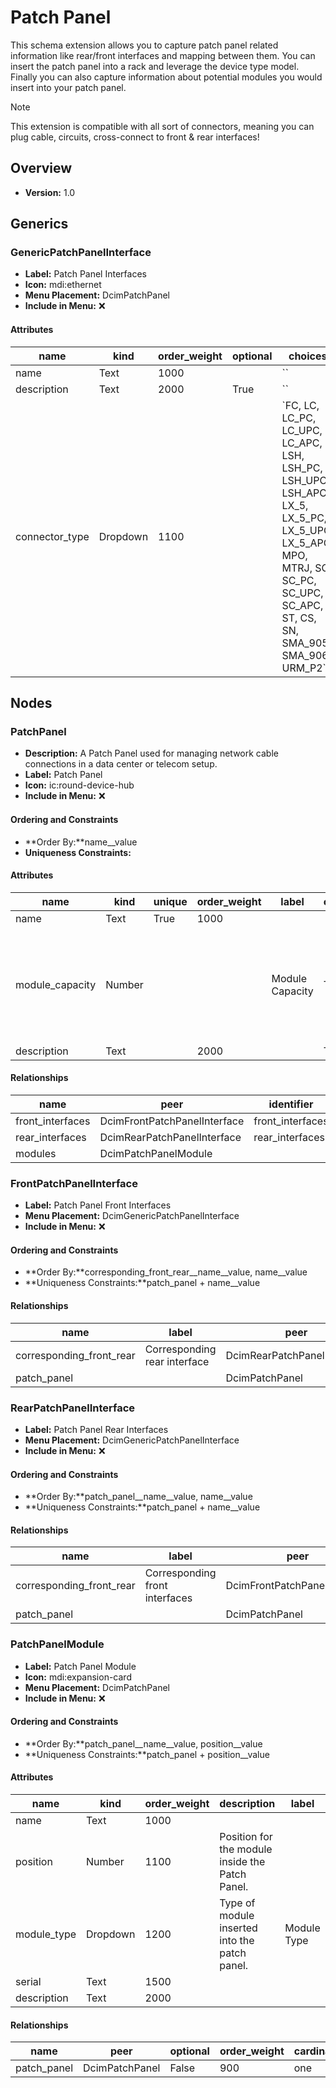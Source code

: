 # Patch Panel

This schema extension allows you to capture patch panel related information like rear/front interfaces and mapping between them. You can insert the patch panel into a rack and leverage the device type model. Finally you can also capture information about potential modules you would insert into your patch panel.

> [!NOTE]
> This extension is compatible with all sort of connectors, meaning you can plug cable, circuits, cross-connect to front & rear interfaces!

## Overview

- **Version:** 1.0

## Generics

### GenericPatchPanelInterface

- **Label:** Patch Panel Interfaces
- **Icon:** mdi:ethernet
- **Menu Placement:** DcimPatchPanel
- **Include in Menu:** ❌

#### Attributes

| name | kind | order_weight | optional | choices |
| ---- | ---- | ------------ | -------- | ------- |
| name | Text | 1000 |  | \`\` |
| description | Text | 2000 | True | \`\` |
| connector\_type | Dropdown | 1100 |  | \`FC, LC, LC\_PC, LC\_UPC, LC\_APC, LSH, LSH\_PC, LSH\_UPC, LSH\_APC, LX\_5, LX\_5\_PC, LX\_5\_UPC, LX\_5\_APC, MPO, MTRJ, SC, SC\_PC, SC\_UPC, SC\_APC, ST, CS, SN, SMA\_905, SMA\_906, URM\_P2\` |

## Nodes

### PatchPanel

- **Description:** A Patch Panel used for managing network cable connections in a data center or telecom setup.
- **Label:** Patch Panel
- **Icon:** ic:round-device-hub
- **Include in Menu:** ❌

#### Ordering and Constraints

- **Order By:**name__value
- **Uniqueness Constraints:**

#### Attributes

| name | kind | unique | order_weight | label | optional | description |
| ---- | ---- | ------ | ------------ | ----- | -------- | ----------- |
| name | Text | True | 1000 |  |  |  |
| module\_capacity | Number |  |  | Module Capacity | True | The maximum number of modules that can be housed within this patch panel\. |
| description | Text |  | 2000 |  | True |  |

#### Relationships

| name | peer | identifier | optional | cardinality | kind |
| ---- | ---- | ---------- | -------- | ----------- | ---- |
| front\_interfaces | DcimFrontPatchPanelInterface | front\_interfaces | True | many | Component |
| rear\_interfaces | DcimRearPatchPanelInterface | rear\_interfaces | True | many | Component |
| modules | DcimPatchPanelModule |  | True | many | Component |

### FrontPatchPanelInterface

- **Label:** Patch Panel Front Interfaces
- **Menu Placement:** DcimGenericPatchPanelInterface
- **Include in Menu:** ❌

#### Ordering and Constraints

- **Order By:**corresponding_front_rear__name__value, name__value
- **Uniqueness Constraints:**patch_panel + name__value

#### Relationships

| name | label | peer | order_weight | optional | cardinality | kind | identifier |
| ---- | ----- | ---- | ------------ | -------- | ----------- | ---- | ---------- |
| corresponding\_front\_rear | Corresponding rear interface | DcimRearPatchPanelInterface | 1200 | True | one | Attribute |  |
| patch\_panel |  | DcimPatchPanel | 900 | False | one | Parent | front\_interfaces |

### RearPatchPanelInterface

- **Label:** Patch Panel Rear Interfaces
- **Menu Placement:** DcimGenericPatchPanelInterface
- **Include in Menu:** ❌

#### Ordering and Constraints

- **Order By:**patch_panel__name__value, name__value
- **Uniqueness Constraints:**patch_panel + name__value

#### Relationships

| name | label | peer | order_weight | optional | cardinality | kind | identifier |
| ---- | ----- | ---- | ------------ | -------- | ----------- | ---- | ---------- |
| corresponding\_front\_rear | Corresponding front interfaces | DcimFrontPatchPanelInterface | 1200 | True | many | Attribute |  |
| patch\_panel |  | DcimPatchPanel | 900 | False | one | Parent | rear\_interfaces |

### PatchPanelModule

- **Label:** Patch Panel Module
- **Icon:** mdi:expansion-card
- **Menu Placement:** DcimPatchPanel
- **Include in Menu:** ❌

#### Ordering and Constraints

- **Order By:**patch_panel__name__value, position__value
- **Uniqueness Constraints:**patch_panel + position__value

#### Attributes

| name | kind | order_weight | description | label | optional | choices |
| ---- | ---- | ------------ | ----------- | ----- | -------- | ------- |
| name | Text | 1000 |  |  |  | \`\` |
| position | Number | 1100 | Position for the module inside the Patch Panel\. |  |  | \`\` |
| module\_type | Dropdown | 1200 | Type of module inserted into the patch panel\. | Module Type | True | \`3\_mpo\_24\_fo\_lc\` |
| serial | Text | 1500 |  |  | True | \`\` |
| description | Text | 2000 |  |  | True | \`\` |

#### Relationships

| name | peer | optional | order_weight | cardinality | kind |
| ---- | ---- | -------- | ------------ | ----------- | ---- |
| patch\_panel | DcimPatchPanel | False | 900 | one | Parent |
